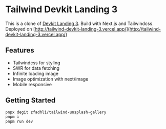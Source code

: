 # Tailwind Devkit Landing 3

This is a clone of [Devkit Landing 3](https://devkit.webflow.io/landing/landing-3). Build with Next.js and Tailwindcss. Deployed on [http://tailwind-devkit-landing-3.vercel.app/](http://tailwind-devkit-landing-3.vercel.app/)

## Features

- Tailwindcss for styling
- SWR for data fetching
- Infinite loading image
- Image optimization with next/image
- Mobile responsive

## Getting Started

```bash
pnpx degit zfadhli/tailwind-unsplash-gallery
pnpm i
pnpm run dev
```
